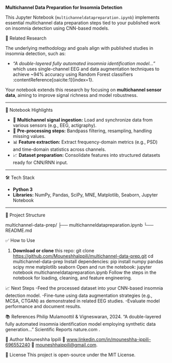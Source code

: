 **Multichannel Data Preparation for Insomnia Detection**

This Jupyter Notebook (`multichanneldatapreparation.ipynb`) implements essential multichannel data preparation steps tied to your published work on insomnia detection using CNN-based models.



🧠 Related Research

The underlying methodology and goals align with published studies in insomnia detection, such as:

- *“A double-layered fully automated insomnia identification model…”* which uses single-channel EEG and data augmentation techniques to achieve ~94% accuracy using Random Forest classifiers :contentReference[oaicite:1]{index=1}.

Your notebook extends this research by focusing on **multichannel sensor data**, aiming to improve signal richness and model robustness.

---

🚀 Notebook Highlights

- 📡 **Multichannel signal ingestion:** Load and synchronize data from various sensors (e.g., EEG, actigraphy).
- 🔧 **Pre-processing steps:** Bandpass filtering, resampling, handling missing values.
- 📊 **Feature extraction:** Extract frequency-domain metrics (e.g., PSD) and time-domain statistics across channels.
- 📈 **Dataset preparation:** Consolidate features into structured datasets ready for CNN/RNN input.

---

🛠️ Tech Stack

- **Python 3**  
- **Libraries:** NumPy, Pandas, SciPy, MNE, Matplotlib, Seaborn, Jupyter Notebook

---

📁 Project Structure

multichannel-data-prep/
├── multichanneldatapreparation.ipynb
└── README.md



✅ How to Use

1. **Download or clone** this repo:
   git clone https://github.com/MouneshhaIppili/multichannel-data-prep.git
   cd multichannel-data-prep
Install dependencies:
   pip install numpy pandas scipy mne matplotlib seaborn
Open and run the notebook:
jupyter notebook multichanneldatapreparation.ipynb
Follow the steps in the notebook for loading, cleaning, and feature engineering.

📈 Next Steps
-Feed the processed dataset into your CNN-based insomnia detection model.
-Fine-tune using data augmentation strategies (e.g., MCSA, CTGAN) as demonstrated in related EEG studies.
-Evaluate model performance and document results.

📚 References
Philip Mulamoottil & Vigneswaran, 2024. “A double-layered fully automated insomnia identification model employing synthetic data generation…” Scientific Reports 
nature.com
.

🙋 Author
Mouneshha Ippili
🔗 www.linkedin.com/in/mouneshha-ippili-696552240
📧 mouneshhaippili@gmail.com.

📜 License
This project is open-source under the MIT License.


